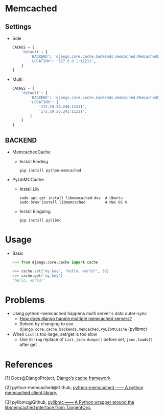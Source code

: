# Memcached

## Settings

* Sole

  ```python
  CACHES = {
      'default': {
          'BACKEND': 'django.core.cache.backends.memcached.MemcachedCache',
          'LOCATION': '127.0.0.1:11211',
      }
  }
  ```


* Multi

  ```python
  CACHES = {
      'default': {
          'BACKEND': 'django.core.cache.backends.memcached.MemcachedCache',
          'LOCATION': [
              '172.19.26.240:11211',
              '172.19.26.242:11211',
          ]
      }
  }
  ```

##  BACKEND

* MemcachedCache

  * Install Binding

    ```shell
    pip install python-memcached
    ```


* PyLibMCCache

  * Install Lib

    ```shell
    sudo apt-get install libmemcached-dev  # Ubuntu
    sudo brew install libmemcached         # Mac OS X
    ```

  * Install Bingding

    ```shell
    pip install pylibmc
    ```

# Usage

* Basic

  ```python
  >>> from django.core.cache import cache

  >>> cache.set('my_key', 'hello, world!', 30)
  >>> cache.get('my_key')
  'hello, world!'
  ```

# Problems

* Using python-memcached happens multi server's data outer-sync
  * [How does django handle multiple memcached servers?](http://stackoverflow.com/questions/6876250/how-does-django-handle-multiple-memcached-servers)
  * Solved by changing to use `django.core.cache.backends.memcached.PyLibMCCache` (pylibmc)
* When ``List`` is too large, set/get is too slow
  * Use ``String`` replace of ``List``, ``json.dumps()`` before set, ``json.loads()`` after get

# References

[1] Docs@DjangoProject, [Django’s cache framework](https://docs.djangoproject.com/en/1.9/topics/cache/)

[2] python-memcached@Github, [python-memcached —— A python memcached client library.](https://github.com/linsomniac/python-memcached)

[3] pylibmc@Github, [pylibmc —— A Python wrapper around the libmemcached interface from TangentOrg.](https://github.com/lericson/pylibmc)
